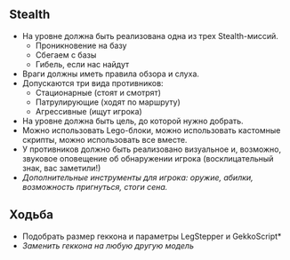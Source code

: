 ## Stealth

  - На уровне должна быть реализована одна из трех Stealth-миссий.
     - Проникновение на базу
     - Сбегаем с базы
     - Гибель, если нас найдут
- Враги должны иметь правила обзора и слуха.
- Допускаются три вида противников:
  - Стационарные (стоят и смотрят)
  - Патрулирующие (ходят по маршруту)
  - Агрессивные (ищут игрока)
- На уровне должна быть цель, до которой нужно добрать.
- Можно использовать Lego-блоки, можно использовать кастомные скрипты, можно использовать все вместе.
- У противников должно быть реализовано визуальное и, возможно, звуковое оповещение об обнаружении игрока (восклицательный знак, вас заметили!) 
- *Дополнительные инструменты для игрока: оружие, абилки, возможность пригнуться, стоги сена.*

## Ходьба

- Подобрать размер геккона и параметры LegStepper и GekkoScript*
- *Заменить геккона на любую другую модель*

